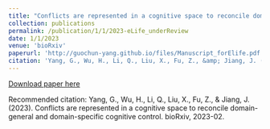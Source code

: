 ```yaml
---
title: "Conflicts are represented in a cognitive space to reconcile domain-general and domain-specific cognitive control"
collection: publications
permalink: /publication/1/1/2023-eLife_underReview
date: 1/1/2023
venue: 'bioRxiv'
paperurl: 'http://guochun-yang.github.io/files/Manuscript_forElife.pdf'
citation: 'Yang, G., Wu, H., Li, Q., Liu, X., Fu, Z., &amp; Jiang, J. (2023). Conflicts are represented in a cognitive space to reconcile domain-general and domain-specific cognitive control. bioRxiv, 2023-02.'
---
```

[Download paper here](http://guochun-yang.github.io/files/Manuscript_forElife.pdf)

Recommended citation: Yang, G., Wu, H., Li, Q., Liu, X., Fu, Z., & Jiang, J. (2023). Conflicts are represented in a cognitive space to reconcile domain-general and domain-specific cognitive control. bioRxiv, 2023-02.
